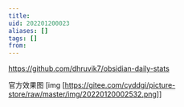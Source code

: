 ```yaml
---
title: 
uid: 202201200023
aliases: []
tags: []
from: 
---
```

https://github.com/dhruvik7/obsidian-daily-stats

官方效果图
[img [https://gitee.com/cyddgi/picture-store/raw/master/img/20220120002532.png]]